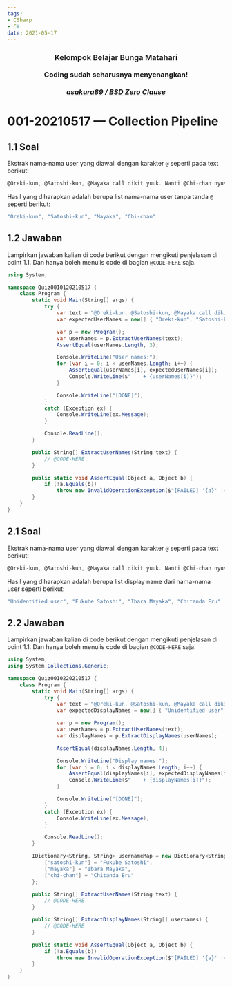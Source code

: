 ```yaml
---
tags:
- CSharp
- C#
date: 2021-05-17
---
```


<p>
  <h1 style="text-align:center;font-size:1.25em;margin-top:24px;margin-bottom:16px;font-weight:600;line-height:1.25">Kelompok Belajar Bunga Matahari</h1>
  <h3 style="text-align:center;font-size:16px;margin-top:0;margin-bottom:16px;line-height:1.5">Coding sudah seharusnya menyenangkan!</h3>
  <h5 style="text-align:center;font-size:16px;margin-top:0;margin-bottom:16px;line-height:1.5">
    <a href="https://github.com/asakura89">asakura89</a> /
    <a href="https://opensource.org/licenses/0BSD">BSD Zero Clause</a>
  </h5>
</p>



# 001-20210517 — Collection Pipeline

## 1.1 Soal

Ekstrak nama-nama user yang diawali dengan karakter `@` seperti pada text berikut:

```C#
@Oreki-kun, @Satoshi-kun, @Mayaka call dikit yuuk. Nanti @Chi-chan nyusul aja.
```

Hasil yang diharapkan adalah berupa list nama-nama user tanpa tanda `@` seperti berikut:

```C#
"Oreki-kun", "Satoshi-kun", "Mayaka", "Chi-chan"
```



## 1.2 Jawaban

Lampirkan jawaban kalian di code berikut dengan mengikuti penjelasan di point 1.1. Dan hanya boleh menulis code di bagian `@CODE-HERE` saja.

```C#
using System;

namespace Quiz0010120210517 {
    class Program {
        static void Main(String[] args) {
            try {
                var text = "@Oreki-kun, @Satoshi-kun, @Mayaka call dikit yuuk. Nanti @Chi-chan nyusul aja.";
                var expectedUserNames = new[] { "Oreki-kun", "Satoshi-kun", "Mayaka", "Chi-chan" };

                var p = new Program();
                var userNames = p.ExtractUserNames(text);
                AssertEqual(userNames.Length, 3);

                Console.WriteLine("User names:");
                for (var i = 0; i < userNames.Length; i++) {
                    AssertEqual(userNames[i], expectedUserNames[i]);
                    Console.WriteLine($"    + {userNames[i]}");
                }

                Console.WriteLine("[DONE]");
            }
            catch (Exception ex) {
                Console.WriteLine(ex.Message);
            }

            Console.ReadLine();
        }

        public String[] ExtractUserNames(String text) {
            // @CODE-HERE
        }

        public static void AssertEqual(Object a, Object b) {
            if (!a.Equals(b))
                throw new InvalidOperationException($"[FAILED] '{a}' != '{b}'");
        }
    }
}
```



## 2.1 Soal

Ekstrak nama-nama user yang diawali dengan karakter `@` seperti pada text berikut:

```C#
@Oreki-kun, @Satoshi-kun, @Mayaka call dikit yuuk. Nanti @Chi-chan nyusul aja.
```

Hasil yang diharapkan adalah berupa list display name dari nama-nama user seperti berikut:

```C#
"Unidentified user", "Fukube Satoshi", "Ibara Mayaka", "Chitanda Eru"
```



## 2.2 Jawaban

Lampirkan jawaban kalian di code berikut dengan mengikuti penjelasan di point 1.1. Dan hanya boleh menulis code di bagian `@CODE-HERE` saja.


```C#
using System;
using System.Collections.Generic;

namespace Quiz0010220210517 {
    class Program {
        static void Main(String[] args) {
            try {
                var text = "@Oreki-kun, @Satoshi-kun, @Mayaka call dikit yuuk. Nanti @Chi-chan nyusul aja.";
                var expectedDisplayNames = new[] { "Unidentified user", "Fukube Satoshi", "Ibara Mayaka", "Chitanda Eru" };

                var p = new Program();
                var userNames = p.ExtractUserNames(text);
                var displayNames = p.ExtractDisplayNames(userNames);

                AssertEqual(displayNames.Length, 4);

                Console.WriteLine("Display names:");
                for (var i = 0; i < displayNames.Length; i++) {
                    AssertEqual(displayNames[i], expectedDisplayNames[i]);
                    Console.WriteLine($"    + {displayNames[i]}");
                }

                Console.WriteLine("[DONE]");
            }
            catch (Exception ex) {
                Console.WriteLine(ex.Message);
            }

            Console.ReadLine();
        }

        IDictionary<String, String> usernameMap = new Dictionary<String, String> {
            ["satoshi-kun"] = "Fukube Satoshi",
            ["mayaka"] = "Ibara Mayaka",
            ["chi-chan"] = "Chitanda Eru"
        };

        public String[] ExtractUserNames(String text) {
            // @CODE-HERE
        }

        public String[] ExtractDisplayNames(String[] usernames) {
            // @CODE-HERE
        }

        public static void AssertEqual(Object a, Object b) {
            if (!a.Equals(b))
                throw new InvalidOperationException($"[FAILED] '{a}' != '{b}'");
        }
    }
}
```